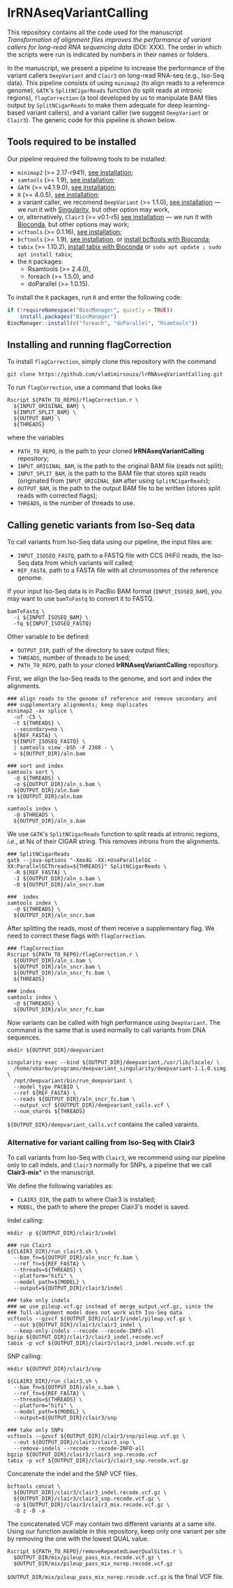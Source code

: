# lrRNAseqVariantCalling


This repository contains all the code used for the manuscript *Transformation of alignment files improves the performance of variant callers for long-read RNA sequencing data* (DOI: XXX). The order in which the scripts were run is indicated by numbers in their names or folders.

In the manuscript, we present a pipeline to increase the performance of the variant callers `DeepVariant` and `Clair3` on long-read RNA-seq (e.g., Iso-Seq data). This pipeline consists of using `minimap2` (to align reads to a reference genome), `GATK`'s `SplitNCigarReads` function (to split reads at intronic regions), `flagCorrection` (a tool developed by us to manipulate BAM files output by `SplitNCigarReads` to make them adequate for deep learning-based variant callers), and a variant caller (we suggest `DeepVariant` or `Clair3`). The generic code for this pipeline is shown below.

## Tools required to be installed

Our pipeline required the following tools to be installed:
* `minimap2` (>= 2.17-r941), [see installation](https://github.com/lh3/minimap2);
* `samtools` (>= 1.9), [see installation](https://github.com/samtools/samtools);
* `GATK` (>= v4.1.9.0), [see installation](https://github.com/broadinstitute/gatk/releases);
* `R` (>= 4.0.5), [see installation](https://www.r-project.org/);
* a variant caller, we recomend `DeepVariant` (>= 1.1.0), [see installation](https://github.com/google/deepvariant/blob/r1.3/docs/deepvariant-quick-start.md) &mdash; we run it with [Singularity](https://github.com/apptainer/singularity/blob/master/INSTALL.md), but other option may work,
* or, alternatively, `Clair3` (>= v0.1-r5) [see installation](https://github.com/HKU-BAL/Clair3) &mdash; we run it with [Bioconda](https://bioconda.github.io/user/install.html), but other options may work;
* `vcftools` (>= 0.1.16), [see installation](https://vcftools.github.io/examples.html);
* `bcftools` (>= 1.9), [see installation](http://samtools.github.io/bcftools/), or [install bcftools with Bioconda](https://anaconda.org/bioconda/bcftools);
* `tabix` (>= 1.10.2), [install tabix with Bioconda](https://anaconda.org/bioconda/tabix) or `sudo apt update ; sudo apt install tabix`;
* the `R` packages:
  * Rsamtools (>= 2.4.0),
  * foreach (>= 1.5.0), and
  * doParallel (>= 1.0.15).

To install the `R` packages, run `R` and enter the following code:

```R
if (!requireNamespace("BiocManager", quietly = TRUE))
    install.packages("BiocManager")
BiocManager::install(c("foreach", "doParallel", "Rsamtools"))
```

## Installing and running flagCorrection

To install `flagCorrection`, simply clone this repository with the command

```
git clone https://github.com/vladimirsouza/lrRNAseqVariantCalling.git
```

To run `flagCorrection`, use a command that looks like

```
Rscript ${PATH_TO_REPO}/flagCorrection.r \
  ${INPUT_ORIGINAL_BAM} \
  ${INPUT_SPLIT_BAM} \
  ${OUTPUT_BAM} \
  ${THREADS}
```

where the variables
* `PATH_TO_REPO`, is the path to your cloned **lrRNAseqVariantCalling** repository;
* `INPUT_ORIGINAL_BAM`, is the path to the original BAM file (reads not split);
* `INPUT_SPLIT_BAM`, is the path to the BAM file that stores split reads (originated from `INPUT_ORIGINAL_BAM` after using `SplitNCigarReads`);
* `OUTPUT_BAM`, is the path to the output BAM file to be written (stores split reads with corrected flags);
* `THREADS`, is the number of threads to use.


## Calling genetic variants from Iso-Seq data

To call variants from Iso-Seq data using our pipeline, the input files are:
* `INPUT_ISOSEQ_FASTQ`, path to a FASTQ file with CCS (HiFi) reads, the Iso-Seq data from which variants will called;
* `REF_FASTA`, path to a FASTA file with all chromosomes of the reference genome.

If your input Iso-Seq data is in PacBio BAM format (`INPUT_ISOSEQ_BAM`), you may want to use `bamToFastq` to convert it to FASTQ.

```
bamToFastq \
  -i ${INPUT_ISOSEQ_BAM} \
  -fq ${INPUT_ISOSEQ_FASTQ}
```

Other variable to be defined:
* `OUTPUT_DIR`, path of the directory to save output files;
* `THREADS`, number of threads to be used;
* `PATH_TO_REPO`, path to your cloned **lrRNAseqVariantCalling** repository.

First, we align the Iso-Seq reads to the genome, and sort and index the alignments.

```
### align reads to the genome of reference and remove secondary and
### supplementary alignments; keep duplicates
minimap2 -ax splice \
  -uf -C5 \
  -t ${THREADS} \
  --secondary=no \
  ${REF_FASTA} \
  ${INPUT_ISOSEQ_FASTQ} \
  | samtools view -bSh -F 2308 - \
  > ${OUTPUT_DIR}/aln.bam

### sort and index
samtools sort \
  -@ ${THREADS} \
  -o ${OUTPUT_DIR}/aln_s.bam \
  ${OUTPUT_DIR}/aln.bam
rm ${OUTPUT_DIR}/aln.bam

samtools index \
  -@ $THREADS \
  ${OUTPUT_DIR}/aln_s.bam
```

We use `GATK`'s `SplitNCigarReads` function to split reads at intronic regions, *i.e.*, at Ns of their CIGAR string. This removes introns from the alignments.

```
### SplitNCigarReads
gatk --java-options "-Xmx4G -XX:+UseParallelGC -XX:ParallelGCThreads=${THREADS}" SplitNCigarReads \
  -R ${REF_FASTA} \
  -I ${OUTPUT_DIR}/aln_s.bam \
  -O ${OUTPUT_DIR}/aln_sncr.bam

###  index
samtools index \
  -@ ${THREADS} \
  ${OUTPUT_DIR}/aln_sncr.bam
```

After splitting the reads, most of them receive a supplementary flag. We need to correct these flags with `flagCorrection`. 

```
### flagCorrection
Rscript ${PATH_TO_REPO}/flagCorrection.r \
  ${OUTPUT_DIR}/aln_s.bam \
  ${OUTPUT_DIR}/aln_sncr.bam \
  ${OUTPUT_DIR}/aln_sncr_fc.bam \
  ${THREADS}

### index
samtools index \
  -@ ${THREADS} \
  ${OUTPUT_DIR}/aln_sncr_fc.bam
```

Now variants can be called with high performance using `DeepVariant`. The command is the same that is used normally to call variants from DNA sequences.

```
mkdir ${OUTPUT_DIR}/deepvariant

singularity exec --bind ${OUTPUT_DIR}/deepvariant,/usr/lib/locale/ \
  /home/vbarbo/programs/deepvariant_singularity/deepvariant-1.1.0.simg \
  /opt/deepvariant/bin/run_deepvariant \
  --model_type PACBIO \
  --ref ${REF_FASTA} \
  --reads ${OUTPUT_DIR}/aln_sncr_fc.bam \
  --output_vcf ${OUTPUT_DIR}/deepvariant_calls.vcf \
  --num_shards ${THREADS}
```

`${OUTPUT_DIR}/deepvariant_calls.vcf` contains the called varaints.

### Alternative for variant calling from Iso-Seq with Clair3

To call variants from Iso-Seq with `Clair3`, we recommend using our pipeline only to call indels, and `Clair3` normally for SNPs, a pipeline that we call **Clair3-mix*** in the manuscript. 

We define the following variables as:
* `CLAIR3_DIR`, the path to where Clair3 is installed;
* `MODEL`, the path to where the proper Clair3's model is saved.

Indel calling:

```
mkdir -p ${OUTPUT_DIR}/clair3/indel

### run Clair3
${CLAIR3_DIR}/run_clair3.sh \
  --bam_fn=${OUTPUT_DIR}/aln_sncr_fc.bam \
  --ref_fn=${REF_FASTA} \
  --threads=${THREADS} \
  --platform="hifi" \
  --model_path=${MODEL} \
  --output=${OUTPUT_DIR}/clair3/indel

### take only indels
### we use pileup.vcf.gz instead of merge_output.vcf.gz, since the 
### full-alignment model does not work with Iso-Seq data
vcftools --gzvcf ${OUTPUT_DIR}/clair3/indel/pileup.vcf.gz \
  --out ${OUTPUT_DIR}/clair3/clair3_indel \
  --keep-only-indels --recode --recode-INFO-all
bgzip ${OUTPUT_DIR}/clair3/clair3_indel.recode.vcf
tabix -p vcf ${OUTPUT_DIR}/clair3/clair3_indel.recode.vcf.gz
```

SNP calling:

```
mkdir ${OUTPUT_DIR}/clair3/snp

${CLAIR3_DIR}/run_clair3.sh \
  --bam_fn=${OUTPUT_DIR}/aln_s.bam \
  --ref_fn=${REF_FASTA} \
  --threads=${THREADS} \
  --platform="hifi" \
  --model_path=${MODEL} \
  --output=${OUTPUT_DIR}/clair3/snp

### take only SNPs
vcftools --gzvcf ${OUTPUT_DIR}/clair3/snp/pileup.vcf.gz \
  --out ${OUTPUT_DIR}/clair3/clair3_snp \
  --remove-indels --recode --recode-INFO-all
bgzip ${OUTPUT_DIR}/clair3/clair3_snp.recode.vcf
tabix -p vcf ${OUTPUT_DIR}/clair3/clair3_snp.recode.vcf.gz
```

Concatenate the indel and the SNP VCF files.

```
bcftools concat \
  ${OUTPUT_DIR}/clair3/clair3_indel.recode.vcf.gz \
  ${OUTPUT_DIR}/clair3/clair3_snp.recode.vcf.gz \
  -o ${OUTPUT_DIR}/clair3/clair3_mix.recode.vcf.gz \
  -O z -D -a
```

The concatenated VCF may contain two different variants at a same site. Using our function available in this repository, keep only one variant per site by removing the one with the lowest QUAL value.

```
Rscript ${PATH_TO_REPO}/removeRepeatedLowerQualSites.r \
  $OUTPUT_DIR/mix/pileup_pass_mix.recode.vcf.gz \
  $OUTPUT_DIR/mix/pileup_pass_mix_norep.recode.vcf.gz
```

`$OUTPUT_DIR/mix/pileup_pass_mix_norep.recode.vcf.gz` is the final VCF file.
